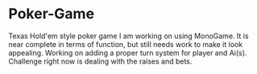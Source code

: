 # Poker-Game
Texas Hold'em style poker game I am working on using MonoGame. It is near complete in terms of function, but still needs work to make it look appealing. Working on adding a proper turn system for player and Ai(s). Challenge right now is dealing with the raises and bets. 

